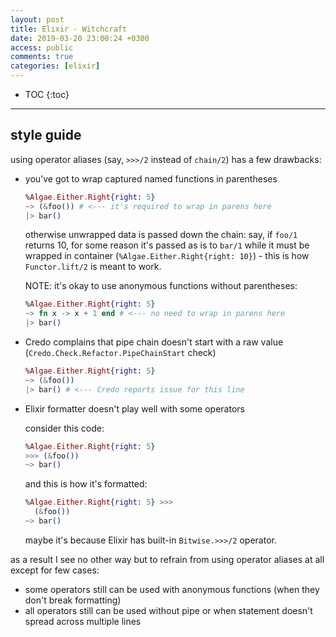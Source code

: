 ```yaml
---
layout: post
title: Elixir - Witchcraft
date: 2019-03-20 23:00:24 +0300
access: public
comments: true
categories: [elixir]
---
```


<!-- more -->

* TOC
{:toc}
<hr>

style guide
-----------

using operator aliases (say, `>>>/2` instead of `chain/2`) has a few drawbacks:

- you've got to wrap captured named functions in parentheses

  ```elixir
  %Algae.Either.Right{right: 5}
  ~> (&foo()) # <--- it's required to wrap in parens here
  |> bar()
  ```

  otherwise unwrapped data is passed down the chain: say, if `foo/1` returns
  10, for some reason it's passed as is to `bar/1` while it must be wrapped in
  container (`%Algae.Either.Right{right: 10}`) - this is how `Functor.lift/2`
  is meant to work.

  NOTE: it's okay to use anonymous functions without parentheses:

  ```elixir
  %Algae.Either.Right{right: 5}
  ~> fn x -> x + 1 end # <--- no need to wrap in parens here
  |> bar()
  ```

- Credo complains that pipe chain doesn't start with a raw value
  (`Credo.Check.Refactor.PipeChainStart` check)

  ```elixir
  %Algae.Either.Right{right: 5}
  ~> (&foo())
  |> bar() # <--- Credo reports issue for this line
  ```

- Elixir formatter doesn't play well with some operators

  consider this code:

  ```elixir
  %Algae.Either.Right{right: 5}
  >>> (&foo())
  ~> bar()
  ```

  and this is how it's formatted:

  ```elixir
  %Algae.Either.Right{right: 5} >>>
    (&foo())
  ~> bar()
  ```

  maybe it's because Elixir has built-in `Bitwise.>>>/2` operator.

as a result I see no other way but to refrain from using operator aliases at
all except for few cases:

- some operators still can be used with anonymous functions (when they don't
  break formatting)
- all operators still can be used without pipe or when statement doesn't spread
  across multiple lines
